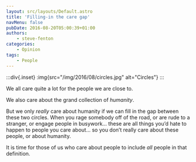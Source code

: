 ```yaml
---
layout: src/layouts/Default.astro
title: 'Filling-in the care gap'
navMenu: false
pubDate: 2016-08-20T05:00:39+01:00
authors:
    - steve-fenton
categories:
    - Opinion
tags:
    - People
---
```


:::div{.inset}
:img{src="/img/2016/08/circles.jpg" alt="Circles"}
:::

We all care quite a lot for the people we are close to.

We also care about the grand collection of *humanity*.

But we only *really* care about humanity if we can fill in the gap between these two circles. When you rage somebody off of the road, or are rude to a stranger, or engage people in busywork… these are all things you’d hate to happen to people you care about… so you don’t really care about these people, or about humanity.

It is time for those of us who care about people to include *all* people in that definition.